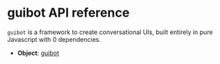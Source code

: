 # guibot API reference

`guibot` is a framework to create conversational UIs, built entirely in pure Javascript with 0 dependencies.

* **Object**: [guibot]()
